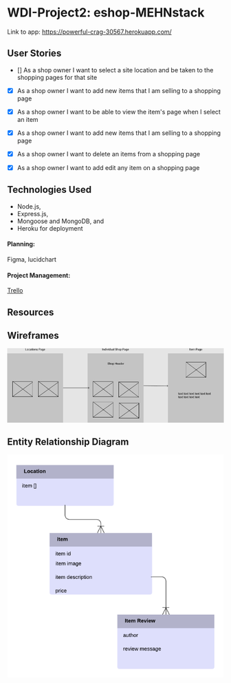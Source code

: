 # WDI-Project2: eshop-MEHNstack

Link to app: https://powerful-crag-30567.herokuapp.com/

## User Stories
- [] As a shop owner I want to select a site location and be taken to the shopping pages for that site

- [X] As a shop owner I want to add new items that I am selling to a shopping page

- [X] As a shop owner I want to be able to view the item's page when I select an item

- [X] As a shop owner I want to add new items that I am selling to a shopping page

- [X] As a shop owner I want to delete an items from a shopping page

- [X] As a shop owner I want to add edit any item on a shopping page



## Technologies Used
- Node.js, 
- Express.js, 
- Mongoose and MongoDB, and 
- Heroku for deployment

#### Planning: 
Figma, lucidchart

#### Project Management: 
[Trello](https://trello.com/b/4ZWx1n24/eshop-wdi-project2-mehn-development)

## Resources


## Wireframes
![wireframe for My Mock Online Shop](/images/wireframe.png)


## Entity Relationship Diagram
![Initial model for te enitites and their relationships within my eShop program.](/images/entity_relationship_diagram.png)
